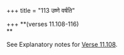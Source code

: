 +++
title = "113 उष्णे वर्षति"

+++
**(verses 11.108-116)  
**

See Explanatory notes for [Verse
11.108](/hinduism/book/manusmriti-with-the-commentary-of-medhatithi/d/doc201991.html#explanatory-notes "English translation of verse").





